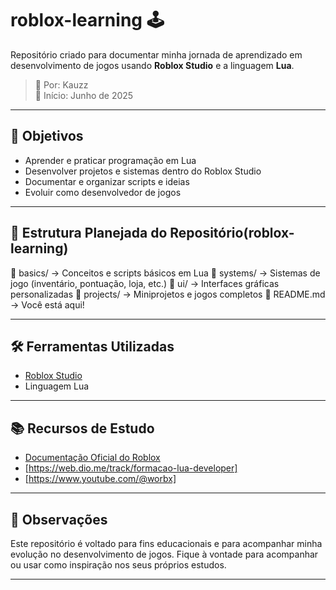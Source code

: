 # roblox-learning 🕹️

Repositório criado para documentar minha jornada de aprendizado em desenvolvimento de jogos usando **Roblox Studio** e a linguagem **Lua**.

> 👤 Por: Kauzz  
> 📅 Início: Junho de 2025

---

## 🎯 Objetivos

- Aprender e praticar programação em Lua
- Desenvolver projetos e sistemas dentro do Roblox Studio
- Documentar e organizar scripts e ideias
- Evoluir como desenvolvedor de jogos

---

## 📁 Estrutura Planejada do Repositório(roblox-learning)

📁 basics/ → Conceitos e scripts básicos em Lua
📁 systems/ → Sistemas de jogo (inventário, pontuação, loja, etc.)
📁 ui/ → Interfaces gráficas personalizadas
📁 projects/ → Miniprojetos e jogos completos
📄 README.md → Você está aqui!

---

## 🛠 Ferramentas Utilizadas

- [Roblox Studio](https://create.roblox.com/)
- Linguagem Lua

---

## 📚 Recursos de Estudo

- [Documentação Oficial do Roblox](https://create.roblox.com/docs)
- [https://web.dio.me/track/formacao-lua-developer]
- [https://www.youtube.com/@worbx]

---

## 📌 Observações

Este repositório é voltado para fins educacionais e para acompanhar minha evolução no desenvolvimento de jogos. Fique à vontade para acompanhar ou usar como inspiração nos seus próprios estudos.

---
